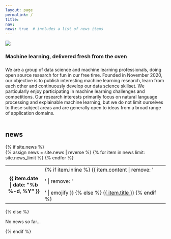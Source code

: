 ```yaml
---
layout: page
permalink: /
title:
nav:
news: true  # includes a list of news items
---
```


<div class="text-center mt-5">
  <img class="img-fluid" src="{{ 'dsk-logo.png' | prepend: '/assets/img/' | prepend: site.baseurl }}">
</div>

<div class="col mt-4">
  <h3 class="title text-center font-weight-bold">Machine learning, delivered fresh from the oven</h3>
</div>

<div class="col mt-4">
  <h3 class="title text-center font-weight-bold"></h3>
</div>

<div class="col text-justify p-0">
We are a group of data science and machine learning professionals, doing open source research for fun in our free time. Founded in November 2020, our objective is to publish interesting machine learning research, learn from each other and continuously develop our data science skillset. We particularly enjoy participating in machine learning challenges and competitions. Our research interests primarily focus on natural language processing and explainable machine learning, but we do not limit ourselves to these subject areas and are generally open to ideas from a broad range of application domains.
<br/><br/>
</div>

<div class="news">
  <h2>news</h2>
  {% if site.news  %}
    <div class="table-responsive">
      <table class="table table-sm table-borderless">
      {% assign news = site.news | reverse %}
      {% for item in news limit: site.news_limit %}
        <tr>
          <th scope="row" style="width: 100px;">{{ item.date | date: "%b %-d, %Y" }}</th>
          <td>
            {% if item.inline %}
              {{ item.content | remove: '<p>' | remove: '</p>' | emojify }}
            {% else %}
              <a class="news-title" href="{{ item.url | relative_url }}">{{ item.title }}</a>
            {% endif %}
          </td>
        </tr>
      {% endfor %}
      </table>
    </div>
  {% else %}
    <p>No news so far...</p>
  {% endif %}
</div>

